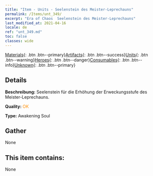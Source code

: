 ```yaml
---
title: "Item - Units - Seelenstein des Meister-Leprechauns"
permalink: /Items/unt_349/
excerpt: "Era of Chaos  Seelenstein des Meister-Leprechauns"
last_modified_at: 2021-04-16
locale: de
ref: "unt_349.md"
toc: false
classes: wide
---
```

 [Materials](/de/Items/){: .btn .btn--primary}[Artifacts](/de/Items/Artifacts/){: .btn .btn--success}[Units](/de/Items/Units/){: .btn .btn--warning}[Heroes](/de/Items/Heroes/){: .btn .btn--danger}[Consumables](/de/Items/Consumables/){: .btn .btn--info}[Unknown](/de/Items/Unknown/){: .btn .btn--primary}

## Details
 **Beschreibung:** Seelenstein für die Erhöhung der Erweckungsstufe des Meister-Leprechauns.

 **Quality:** <span style="color: #FF8C00">OK</span>

 **Type:** Awakening Soul

## Gather

  None

## This item contains:

  None


